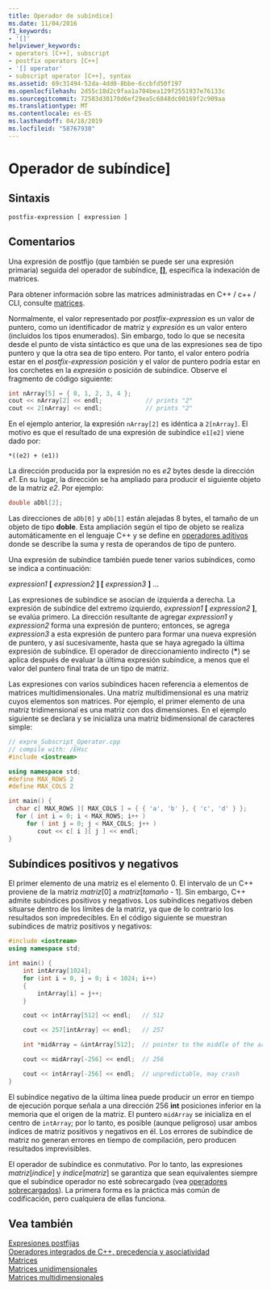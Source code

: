 ```yaml
---
title: Operador de subíndice]
ms.date: 11/04/2016
f1_keywords:
- '[]'
helpviewer_keywords:
- operators [C++], subscript
- postfix operators [C++]
- '[] operator'
- subscript operator [C++], syntax
ms.assetid: 69c31494-52da-4dd0-8bbe-6ccbfd50f197
ms.openlocfilehash: 2d55c18d2c9faa1a704bea129f2551937e76133c
ms.sourcegitcommit: 72583d30170d6ef29ea5c6848dc00169f2c909aa
ms.translationtype: MT
ms.contentlocale: es-ES
ms.lasthandoff: 04/18/2019
ms.locfileid: "58767930"
---
```

# <a name="subscript-operator-"></a>Operador de subíndice]

## <a name="syntax"></a>Sintaxis

```
postfix-expression [ expression ]
```

## <a name="remarks"></a>Comentarios

Una expresión de postfijo (que también se puede ser una expresión primaria) seguida del operador de subíndice, **[]**, especifica la indexación de matrices.

Para obtener información sobre las matrices administradas en C++ / c++ / CLI, consulte [matrices](../extensions/arrays-cpp-component-extensions.md).

Normalmente, el valor representado por *postfix-expression* es un valor de puntero, como un identificador de matriz y *expresión* es un valor entero (incluidos los tipos enumerados). Sin embargo, todo lo que se necesita desde el punto de vista sintáctico es que una de las expresiones sea de tipo puntero y que la otra sea de tipo entero. Por tanto, el valor entero podría estar en el *postfix-expression* posición y el valor de puntero podría estar en los corchetes en la *expresión* o posición de subíndice. Observe el fragmento de código siguiente:

```cpp
int nArray[5] = { 0, 1, 2, 3, 4 };
cout << nArray[2] << endl;            // prints "2"
cout << 2[nArray] << endl;            // prints "2"
```

En el ejemplo anterior, la expresión `nArray[2]` es idéntica a `2[nArray]`. El motivo es que el resultado de una expresión de subíndice `e1[e2]` viene dado por:

`*((e2) + (e1))`

La dirección producida por la expresión no es *e2* bytes desde la dirección *e1*. En su lugar, la dirección se ha ampliado para producir el siguiente objeto de la matriz *e2*. Por ejemplo:

```cpp
double aDbl[2];
```

Las direcciones de `aDb[0]` y `aDb[1]` están alejadas 8 bytes, el tamaño de un objeto de tipo **doble**. Esta ampliación según el tipo de objeto se realiza automáticamente en el lenguaje C++ y se define en [operadores aditivos](../cpp/additive-operators-plus-and.md) donde se describe la suma y resta de operandos de tipo de puntero.

Una expresión de subíndice también puede tener varios subíndices, como se indica a continuación:

*expression1* **[** *expression2* **] [** *expression3* **]** ...

Las expresiones de subíndice se asocian de izquierda a derecha. La expresión de subíndice del extremo izquierdo, *expression1* **[** *expression2* **]**, se evalúa primero. La dirección resultante de agregar *expression1* y *expression2* forma una expresión de puntero; entonces, se agrega *expression3* a esta expresión de puntero para formar una nueva expresión de puntero, y así sucesivamente, hasta que se haya agregado la última expresión de subíndice. El operador de direccionamiento indirecto (<strong>\*</strong>) se aplica después de evaluar la última expresión subíndice, a menos que el valor del puntero final trata de un tipo de matriz.

Las expresiones con varios subíndices hacen referencia a elementos de matrices multidimensionales. Una matriz multidimensional es una matriz cuyos elementos son matrices. Por ejemplo, el primer elemento de una matriz tridimensional es una matriz con dos dimensiones. En el ejemplo siguiente se declara y se inicializa una matriz bidimensional de caracteres simple:

```cpp
// expre_Subscript_Operator.cpp
// compile with: /EHsc
#include <iostream>

using namespace std;
#define MAX_ROWS 2
#define MAX_COLS 2

int main() {
  char c[ MAX_ROWS ][ MAX_COLS ] = { { 'a', 'b' }, { 'c', 'd' } };
  for ( int i = 0; i < MAX_ROWS; i++ )
     for ( int j = 0; j < MAX_COLS; j++ )
        cout << c[ i ][ j ] << endl;
}
```

## <a name="positive-and-negative-subscripts"></a>Subíndices positivos y negativos

El primer elemento de una matriz es el elemento 0. El intervalo de un C++ proviene de la matriz *matriz*[0] a *matriz*[*tamaño* - 1]. Sin embargo, C++ admite subíndices positivos y negativos. Los subíndices negativos deben situarse dentro de los límites de la matriz, ya que de lo contrario los resultados son impredecibles. En el código siguiente se muestran subíndices de matriz positivos y negativos:

```cpp
#include <iostream>
using namespace std;

int main() {
    int intArray[1024];
    for (int i = 0, j = 0; i < 1024; i++)
    {
        intArray[i] = j++;
    }

    cout << intArray[512] << endl;   // 512

    cout << 257[intArray] << endl;   // 257

    int *midArray = &intArray[512];  // pointer to the middle of the array

    cout << midArray[-256] << endl;  // 256

    cout << intArray[-256] << endl;  // unpredictable, may crash
}
```

El subíndice negativo de la última línea puede producir un error en tiempo de ejecución porque señala a una dirección 256 **int** posiciones inferior en la memoria que el origen de la matriz. El puntero `midArray` se inicializa en el centro de `intArray`; por lo tanto, es posible (aunque peligroso) usar ambos índices de matriz positivos y negativos en él. Los errores de subíndice de matriz no generan errores en tiempo de compilación, pero producen resultados imprevisibles.

El operador de subíndice es conmutativo. Por lo tanto, las expresiones *matriz*[*índice*] y *índice*[*matriz*] se garantiza que sean equivalentes siempre que el subíndice operador no esté sobrecargado (vea [operadores sobrecargados](../cpp/operator-overloading.md)). La primera forma es la práctica más común de codificación, pero cualquiera de ellas funciona.

## <a name="see-also"></a>Vea también

[Expresiones postfijas](../cpp/postfix-expressions.md)<br/>
[Operadores integrados de C++, precedencia y asociatividad](../cpp/cpp-built-in-operators-precedence-and-associativity.md)<br/>
[Matrices](../cpp/arrays-cpp.md)<br/>
[Matrices unidimensionales](../c-language/one-dimensional-arrays.md)<br/>
[Matrices multidimensionales](../c-language/multidimensional-arrays-c.md)<br/>
